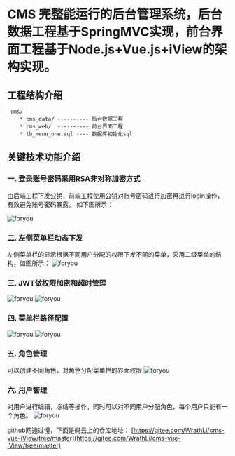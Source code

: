 # CMS 完整能运行的后台管理系统，后台数据工程基于SpringMVC实现，前台界面工程基于Node.js+Vue.js+iView的架构实现。
## 工程结构介绍
```
 cms/
    * cms_data/ ---------- 后台数据工程
    * cms_web/  ---------- 前台界面工程
    * tb_menu_one.sql ---- 数据库初始化sql
 ```
 ## 关键技术功能介绍
 ### 一. 登录账号密码采用RSA非对称加密方式
  由后端工程下发公钥，前端工程使用公钥对账号密码进行加密再进行login操作，有效避免账号密码暴露。
  如下图所示：
  
![foryou](https://github.com/WrathLi/cms/blob/master/imgs/7.png)

 ### 二. 左侧菜单栏动态下发
  左侧菜单栏的显示根据不同用户分配的权限下发不同的菜单，采用二级菜单的结构，如图所示：
![foryou](https://github.com/WrathLi/cms/blob/master/imgs/1.png)

 ### 三. JWT做权限加密和超时管理
 ![foryou](https://github.com/WrathLi/cms/blob/master/imgs/8.png)
 ![foryou](https://github.com/WrathLi/cms/blob/master/imgs/9.png)
 
 ### 四. 菜单栏路径配置
 ![foryou](https://github.com/WrathLi/cms/blob/master/imgs/3.png)
 ![foryou](https://github.com/WrathLi/cms/blob/master/imgs/4.png)
 
 ### 五. 角色管理
  可以创建不同角色，对角色分配菜单栏的界面权限
 ![foryou](https://github.com/WrathLi/cms/blob/master/imgs/5.png)
 
 ### 六. 用户管理
  对用户进行编辑，冻结等操作，同时可以对不同用户分配角色，每个用户只能有一个角色。
 ![foryou](https://github.com/WrathLi/cms/blob/master/imgs/6.png)

github网速过慢，下面是码云上的仓库地址：
[https://gitee.com/WrathLi/cms-vue-iView/tree/master](https://gitee.com/WrathLi/cms-vue-iView/tree/master)
